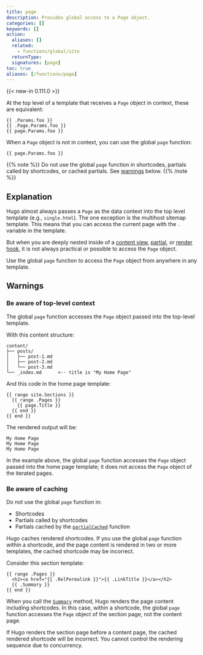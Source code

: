 ```yaml
---
title: page
description: Provides global access to a Page object.
categories: []
keywords: []
action:
  aliases: []
  related:
    - functions/global/site
  returnType: 
  signatures: [page]
toc: true
aliases: [/functions/page]
---
```


{{< new-in 0.111.0 >}}

At the top level of a template that receives a `Page` object in context, these are equivalent:

```go-html-template
{{ .Params.foo }}
{{ .Page.Params.foo }}
{{ page.Params.foo }}
```

When a `Page` object is not in context, you can use the global `page` function:

```go-html-template
{{ page.Params.foo }}
```

{{% note %}}
Do not use the global `page` function in shortcodes, partials called by shortcodes, or cached partials. See [warnings](#warnings) below.
{{% /note %}}

## Explanation

Hugo almost always passes a `Page` as the data context into the top level template (e.g., `single.html`). The one exception is the multihost sitemap template. This means that you can access the current page with the `.` variable in the template.

But when you are deeply nested inside of a [content view], [partial], or [render hook], it is not always practical or possible to access the `Page` object.

Use the global `page` function to access the `Page` object from anywhere in any template.

## Warnings

### Be aware of top-level context

The global `page` function accesses the `Page` object passed into the top-level template.

With this content structure:

```text
content/
├── posts/
│   ├── post-1.md
│   ├── post-2.md
│   └── post-3.md
└── _index.md      <-- title is "My Home Page"
```

And this code in the home page template:

```go-html-template
{{ range site.Sections }}
  {{ range .Pages }}
    {{ page.Title }}
  {{ end }}
{{ end }}
```

The rendered output will be:

```text
My Home Page
My Home Page
My Home Page
```

In the example above, the global `page` function accesses the `Page` object passed into the home page template; it does not access the `Page` object of the iterated pages.

### Be aware of caching

Do not use the global `page` function in:

- Shortcodes
- Partials called by shortcodes
- Partials cached by the [`partialCached`] function

Hugo caches rendered shortcodes. If you use the global `page` function within a shortcode, and the page content is rendered in two or more templates, the cached shortcode may be incorrect.

Consider this section template:

```go-html-template
{{ range .Pages }}
  <h2><a href="{{ .RelPermalink }}">{{ .LinkTitle }}</a></h2>
  {{ .Summary }}
{{ end }}
```

When you call the [`Summary`] method, Hugo renders the page content including shortcodes. In this case, within a shortcode, the global `page` function accesses the `Page` object of the section page, not the content page.

If Hugo renders the section page before a content page, the cached rendered shortcode will be incorrect. You cannot control the rendering sequence due to concurrency.

[`Summary`]: /methods/page/summary/
[`partialCached`]: /functions/partials/includecached/
[content view]: /getting-started/glossary/#content-view
[partial]: /getting-started/glossary/#partial
[render hook]: /getting-started/glossary/#render-hook
[shortcode]: getting-started/glossary/#shortcode
